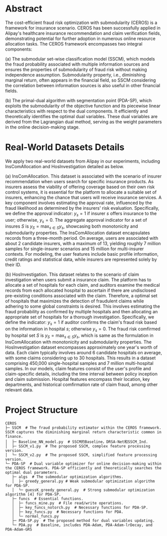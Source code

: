 # Abstract
The cost-efficient fraud risk optimization with submodularity (CEROS) is a framework for insurance scenario. CEROS has been successfully applied in Alipay's healthcare insurance recommendation and claim verification fields, demonstrating potential for further adoption in numerous online resource allocation tasks. The CEROS framework encompasses two integral components: 

(a) The submodular set-wise classification model (SSCM), which 
models the fraud probability associated with multiple information sources and ensures the properties of submodularity of fraud risk 
without making independence assumption. Submodularity property, i.e., diminishing marginal return, often appears in the financial field, so SSCM considering the correlation between information sources is also useful in other financial fields.

(b) The primal-dual algorithm with segmentation point (PDA-SP), which exploits the submodularity of the objective function and its piecewise linear characteristics with respect to the dual components. It efficiently and theoretically identifies the optimal dual variables. These dual variables are derived from the Lagrangian dual method, serving as the weight parameters in the online decision-making stage.

# Real-World Datasets Details
We apply two real-world datasets from Alipay in our experiments, including InsComAllocation and HosInvestigation detailed as below.

(a) InsComAllocation. This dataset is associated with the scenario of insurer recommendation when users search for specific insurance products.
As insurers assess the viability of offering coverage based on their own risk control systems, it is essential for the platform to allocate a suitable set of insurers, enhancing the chance that users will receive insurance services.
A key component involves estimating the approval rate, influenced by the fraud likelihood as determined by the insurers' risk evaluation.
Specifically, we define the approval indicator: $y_s=1$ if insurer $s$ offers insurance to the user; otherwise, $y_s=0$.
The aggregate approval indicator for a set of insures $S$ is $y_S=\max_{s\in S} y_s$, showcasing both monotonicity and submodularity properties.
The InsComAllocation dataset encapsulates records from a three-month period.
On average, users are associated with about 2 candidate insurers, with a maximum of 13, yielding roughly 7 million samples for single-insurer scenarios and 15 million for multi-insurer contexts.
For modeling, the user features include basic profile information, credit ratings and statistical data, while insurers are represented solely by their ID.

(b) HosInvestigation. This dataset relates to the scenario of claim investigation when users submit a insurance claim. The platform has to allocate a set of hospitals for each claim, and auditors examine the medical records from each allocated hospital to ascertain if there are undisclosed pre-existing conditions associated with the claim. Therefore, a optimal set of hospitals that maximizes the detection of fraudulent claims while adhering to some global constraints is desired. This involves estimating the fraud probability as confirmed by multiple hospitals and then allocating an appropriate set of hospitals for a thorough investigation. 
Specifically, we define the indicator: $y_s=1$ if auditor confirms the claim's fraud risk based on the information in hospital $s$; otherwise $y_s=0$.
The fraud risk comfirmed by hospital set $S$ is $y_S=\max_{s\in S} y_s$, which is same as the formulation in InsComAllocation with monotonicity and submodularity properties.
The HosInvestigation dataset encompasses approximately one year's worth of data. Each claim typically involves around 6 candidate hospitals on average, with some claims considering up to 30 hospitals. This results in a dataset comprising 450,000 single-hospital samples and 7 million multi-hospital samples. 
In our models, claim features consist of the user's profile and claim-specific details, including the time interval between policy inception and claim submission.
Hospital features encompass their location, key departments, and historical comfirmation rate of claim fraud, among other relevant data.

# Project Structure
```
CEROS
├─ SSCM  # The fraud probability estimator within the CEROS framework. SSCM captures the diminishing marginal return characteristic common in finance.
│  ├─ Baseline_NN_model.py  # SSCM的Baseline，DRSA-Net和SSCM_Ind.
│  ├─ SSCM_v1.py  # The proposed SSCM, complex feature processing version.
│  └─ SSCM_v2.py  # The proposed SSCM, simplified feature processing version.
└─ PDA-SP  # Dual variable optimizer for online decision-making within the CEROS framework. PDA-SP efficiently and theoretically searches the optimal dual parameters.
   ├─ algs  # The submodular optimization algorithms.
   │  ├─ greedy_general.py # Weak submodular optimization algorithm for PDA-SP.
   │  └─ guessK_greedy_general.py  # Strong submodular optimization algorithm [4] for PDA-SP.
   ├─ funcs  # Essential functions.
   │  ├─ funcs_mine.py  # File read/write operations.
   │  ├─ key_funcs_notorch.py  # Necessary functions for PDA-SP.
   │  ├─ key_funcs.py  # Necessary functions for PDA.
   │  └─ normal_funcs.py
   ├─ PDA-SP.py  # The proposed method for dual variables updating.
   └─ PDA.py  # Baseline, includes PDA-Adam, PDA-Adam-lrDecay, and PDA-Adam-GRS
```

